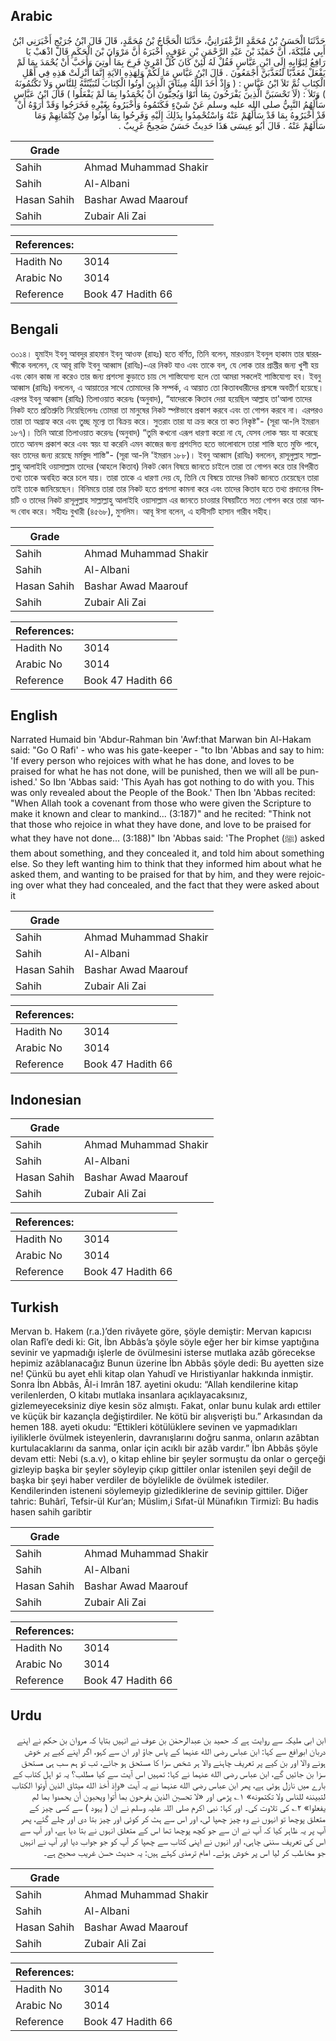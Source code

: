 ## Arabic


<div dir="rtl" lang="ar" style={{fontSize:'larger',backgroundColor:'#f8f9fa',padding:20}}>
حَدَّثَنَا الْحَسَنُ بْنُ مُحَمَّدٍ الزَّعْفَرَانِيُّ، حَدَّثَنَا الْحَجَّاجُ بْنُ مُحَمَّدٍ، قَالَ قَالَ ابْنُ جُرَيْجٍ أَخْبَرَنِي ابْنُ أَبِي مُلَيْكَةَ، أَنَّ حُمَيْدَ بْنَ عَبْدِ الرَّحْمَنِ بْنِ عَوْفٍ، أَخْبَرَهُ أَنَّ مَرْوَانَ بْنَ الْحَكَمِ قَالَ اذْهَبْ يَا رَافِعُ لِبَوَّابِهِ إِلَى ابْنِ عَبَّاسٍ فَقُلْ لَهُ لَئِنْ كَانَ كُلُّ امْرِئٍ فَرِحَ بِمَا أُوتِيَ وَأَحَبَّ أَنْ يُحْمَدَ بِمَا لَمْ يَفْعَلْ مُعَذَّبًا لَنُعَذَّبَنَّ أَجْمَعُونَ ‏.‏ قَالَ ابْنُ عَبَّاسٍ مَا لَكُمْ وَلِهَذِهِ الآيَةِ إِنَّمَا أُنْزِلَتْ هَذِهِ فِي أَهْلِ الْكِتَابِ ثُمَّ تَلاَ ابْنُ عَبَّاسٍ ‏:‏ ‏(‏ وَإِذْ أَخَذَ اللَّهُ مِيثَاقَ الَّذِينَ أُوتُوا الْكِتَابَ لَتُبَيِّنُنَّهُ لِلنَّاسِ وَلاَ تَكْتُمُونَهُ ‏)‏ وَتَلاَ ‏:‏ ‏(‏لَاَ تَحْسَبَنَّ الَّذِينَ يَفْرَحُونَ بِمَا أَتَوْا وَيُحِبُّونَ أَنْ يُحْمَدُوا بِمَا لَمْ يَفْعَلُوا ‏)‏ قَالَ ابْنُ عَبَّاسٍ سَأَلَهُمُ النَّبِيُّ صلى الله عليه وسلم عَنْ شَيْءٍ فَكَتَمُوهُ وَأَخْبَرُوهُ بِغَيْرِهِ فَخَرَجُوا وَقَدْ أَرَوْهُ أَنْ قَدْ أَخْبَرُوهُ بِمَا قَدْ سَأَلَهُمْ عَنْهُ وَاسْتُحْمِدُوا بِذَلِكَ إِلَيْهِ وَفَرِحُوا بِمَا أُوتُوا مِنْ كِتْمَانِهِمْ وَمَا سَأَلَهُمْ عَنْهُ ‏.‏ قَالَ أَبُو عِيسَى هَذَا حَدِيثٌ حَسَنٌ صَحِيحٌ غَرِيبٌ ‏.‏
</div>
<div style={{backgroundColor:'#f8f9fa',padding:20, marginBottom: 10}}><table> <thead> <tr> <th>Grade</th> <th></th> </tr> </thead> <tbody> <tr><td>Sahih</td><td>Ahmad Muhammad Shakir</td></tr><tr><td>Sahih</td><td>Al-Albani</td></tr><tr><td>Hasan Sahih</td><td>Bashar Awad Maarouf</td></tr><tr><td>Sahih</td><td>Zubair Ali Zai</td></tr></tbody></table><table> <thead> <tr> <th>References:</th> <th></th> </tr> </thead> <tbody><tr><td>Hadith No</td><td>3014</td></tr><tr><td>Arabic No</td><td>3014</td></tr><tr><td>Reference</td><td>Book 47 Hadith 66</td></tr></tbody></table></div>

## Bengali


<div dir="ltr" lang="bn" style={{fontSize:'larger',backgroundColor:'#f8f9fa',padding:20}}>
৩০১৪। হুমাইদ ইবনু আবদুর রাহমান ইবনু আওফ (রাহঃ) হতে বর্ণিত, তিনি বলেন, মারওয়ান ইবনুল হাকাম তার দ্বাররক্ষীকে বললেন, হে আবূ রাফি ইবনু আব্বাস (রাযিঃ)-এর নিকট যাও এবং তাকে বল, যে লোক তার প্রাপ্তীর জন্য খুশী হয় এবং কোন কাজ না করেও তার জন্য প্রশংসা কুড়াতে চায় সে শাস্তিযোগ্য হলে তো আমরা সকলেই শাস্তিযোগ্য হব। ইবনু আব্বাস (রাযিঃ) বললেন, এ আয়াতের সাথে তোমাদের কি সম্পর্ক, এ আয়াত তো কিতাবধারীদের প্রসঙ্গে অবতীর্ণ হয়েছে। এরপর ইবনু আব্বাস (রাযিঃ) তিলাওয়াত করেনঃ (অনুবাদ), “যাদেরকে কিতাব দেয়া হয়েছিল আল্লাহ তা'আলা তাদের নিকট হতে প্রতিশ্রুতি নিয়েছিলেনঃ তোমরা তা মানুষের নিকট স্পষ্টভাবে প্রকাশ করবে এবং তা গোপন করবে না। এরপরও তারা তা অগ্রাহ্য করে এবং তুচ্ছ মূল্যে তা বিক্রয় করে। সুতরাং তারা যা ক্রয় করে তা কত নিকৃষ্ট"- (সূরা আ-লি ইমরান ১৮৭)। তিনি আরো তিলাওয়াত করেনঃ (অনুবাদ) “তুমি কখনো এরূপ ধারণা করো না যে, যেসব লোক স্বয়ং যা করেছে তাতে আনন্দ প্রকাশ করে এবং স্বয়ং যা করেনি এমন কাজের জন্য প্রশংসিত হতে ভালোবাসে তারা শাস্তি হতে মুক্তি পাবে, বরং তাদের জন্য রয়েছে মর্মস্তুদ শাস্তি"- (সূরা আ-লি 'ইমরান ১৮৮)। ইবনু আব্বাস (রাযিঃ) বললেন, রাসূলুল্লাহ সাল্লাল্লাহু আলাইহি ওয়াসাল্লাম তাদের (আহলে কিতাব) নিকট কোন বিষয়ে জানতে চাইলে তারা তা গোপন করে তার বিপরীত তথ্য তাকে অবহিত করে চলে যায়। তারা তাকে এ ধারণা দেয় যে, তিনি যে বিষয়ে তাদের নিকট জানতে চেয়েছেন তারা তাই তাকে জানিয়েছেন। বিনিময়ে তারা তার নিকট হতে প্রশংসা কামনা করে এবং তাদের কিতাব হতে তথ্য প্রদানের বিষয়টি ও তাদের নিকট রাসূলুল্লাহ সাল্লাল্লাহু আলাইহি ওয়াসাল্লাম এর জানতে চাওয়ার বিষয়টিতে সত্য গোপন করে তারা আনন্দ বোধ করে। সহীহঃ বুখারী (৪৫৬৮), মুসলিম। আবূ ঈসা বলেন, এ হাদীসটি হাসান গারীব সহীহ।
</div>
<div style={{backgroundColor:'#f8f9fa',padding:20, marginBottom: 10}}><table> <thead> <tr> <th>Grade</th> <th></th> </tr> </thead> <tbody> <tr><td>Sahih</td><td>Ahmad Muhammad Shakir</td></tr><tr><td>Sahih</td><td>Al-Albani</td></tr><tr><td>Hasan Sahih</td><td>Bashar Awad Maarouf</td></tr><tr><td>Sahih</td><td>Zubair Ali Zai</td></tr></tbody></table><table> <thead> <tr> <th>References:</th> <th></th> </tr> </thead> <tbody><tr><td>Hadith No</td><td>3014</td></tr><tr><td>Arabic No</td><td>3014</td></tr><tr><td>Reference</td><td>Book 47 Hadith 66</td></tr></tbody></table></div>

## English


<div dir="ltr" lang="en" style={{fontSize:'larger',backgroundColor:'#f8f9fa',padding:20}}>
Narrated Humaid bin 'Abdur-Rahman bin 'Awf:that Marwan bin Al-Hakam said: "Go O Rafi' - who was his gate-keeper - "to Ibn 'Abbas and say to him: 'If every person who rejoices with what he has done, and loves to be praised for what he has not done, will be punished, then we will all be punished.' So Ibn 'Abbas said: 'This Ayah has got nothing to do with you. This was only revealed about the People of the Book.' Then Ibn 'Abbas recited: "When Allah took a covenant from those who were given the Scripture to make it known and clear to mankind... (3:187)" and he recited: "Think not that those who rejoice in what they have done, and love to be praised for what they have not done... (3:188)" Ibn 'Abbas said: 'The Prophet (ﷺ) asked them about something, and they concealed it, and told him about something else. So they left wanting him to think that they informed him about what he asked them, and wanting to be praised for that by him, and they were rejoicing over what they had concealed, and the fact that they were asked about it
</div>
<div style={{backgroundColor:'#f8f9fa',padding:20, marginBottom: 10}}><table> <thead> <tr> <th>Grade</th> <th></th> </tr> </thead> <tbody> <tr><td>Sahih</td><td>Ahmad Muhammad Shakir</td></tr><tr><td>Sahih</td><td>Al-Albani</td></tr><tr><td>Hasan Sahih</td><td>Bashar Awad Maarouf</td></tr><tr><td>Sahih</td><td>Zubair Ali Zai</td></tr></tbody></table><table> <thead> <tr> <th>References:</th> <th></th> </tr> </thead> <tbody><tr><td>Hadith No</td><td>3014</td></tr><tr><td>Arabic No</td><td>3014</td></tr><tr><td>Reference</td><td>Book 47 Hadith 66</td></tr></tbody></table></div>

## Indonesian


<div dir="ltr" lang="id" style={{fontSize:'larger',backgroundColor:'#f8f9fa',padding:20}}>

</div>
<div style={{backgroundColor:'#f8f9fa',padding:20, marginBottom: 10}}><table> <thead> <tr> <th>Grade</th> <th></th> </tr> </thead> <tbody> <tr><td>Sahih</td><td>Ahmad Muhammad Shakir</td></tr><tr><td>Sahih</td><td>Al-Albani</td></tr><tr><td>Hasan Sahih</td><td>Bashar Awad Maarouf</td></tr><tr><td>Sahih</td><td>Zubair Ali Zai</td></tr></tbody></table><table> <thead> <tr> <th>References:</th> <th></th> </tr> </thead> <tbody><tr><td>Hadith No</td><td>3014</td></tr><tr><td>Arabic No</td><td>3014</td></tr><tr><td>Reference</td><td>Book 47 Hadith 66</td></tr></tbody></table></div>

## Turkish


<div dir="ltr" lang="tr" style={{fontSize:'larger',backgroundColor:'#f8f9fa',padding:20}}>
Mervan b. Hakem (r.a.)’den rivâyete göre, şöyle demiştir: Mervan kapıcısı olan Rafî’e dedi ki: Git, İbn Abbâs’a şöyle söyle eğer her bir kimse yaptığına sevinir ve yapmadığı işlerle de övülmesini isterse mutlaka azâb görecekse hepimiz azâblanacağız Bunun üzerine İbn Abbâs şöyle dedi: Bu ayetten size ne! Çünkü bu ayet ehli kitap olan Yahudî ve Hıristiyanlar hakkında inmiştir. Sonra İbn Abbâs, Âl-i Imrân 187. ayetini okudu: “Allah kendilerine kitap verilenlerden, O kitabı mutlaka insanlara açıklayacaksınız, gizlemeyeceksiniz diye kesin söz almıştı. Fakat, onlar bunu kulak ardı ettiler ve küçük bir kazançla değiştirdiler. Ne kötü bir alışverişti bu.” Arkasından da hemen 188. ayeti okudu: “Ettikleri kötülüklere sevinen ve yapmadıkları iyiliklerle övülmek isteyenlerin, davranışlarını doğru sanma, onların azâbtan kurtulacaklarını da sanma, onlar için acıklı bir azâb vardır.” İbn Abbâs şöyle devam etti: Nebi (s.a.v), o kitap ehline bir şeyler sormuştu da onlar o gerçeği gizleyip başka bir şeyler söyleyip çıkıp gittiler onlar istenilen şeyi değil de başka bir şeyi haber verdiler de böylelikle de övülmek istediler. Kendilerinden isteneni söylemeyip gizlediklerine de sevinip gittiler. Diğer tahric: Buhârî, Tefsir-ül Kur’an; Müslim,i Sıfat-ül Münafıkın Tirmizî: Bu hadis hasen sahih garibtir
</div>
<div style={{backgroundColor:'#f8f9fa',padding:20, marginBottom: 10}}><table> <thead> <tr> <th>Grade</th> <th></th> </tr> </thead> <tbody> <tr><td>Sahih</td><td>Ahmad Muhammad Shakir</td></tr><tr><td>Sahih</td><td>Al-Albani</td></tr><tr><td>Hasan Sahih</td><td>Bashar Awad Maarouf</td></tr><tr><td>Sahih</td><td>Zubair Ali Zai</td></tr></tbody></table><table> <thead> <tr> <th>References:</th> <th></th> </tr> </thead> <tbody><tr><td>Hadith No</td><td>3014</td></tr><tr><td>Arabic No</td><td>3014</td></tr><tr><td>Reference</td><td>Book 47 Hadith 66</td></tr></tbody></table></div>

## Urdu


<div dir="rtl" lang="ur" style={{fontSize:'larger',backgroundColor:'#f8f9fa',padding:20}}>
ابن ابی ملیکہ سے روایت ہے کہ حمید بن عبدالرحمٰن بن عوف نے انہیں بتایا کہ مروان بن حکم نے اپنے دربان ابورافع سے کہا: ابن عباس رضی الله عنہما کے پاس جاؤ اور ان سے کہو، اگر اپنے کیے پر خوش ہونے والا اور بن کیے پر تعریف چاہنے والا ہر شخص سزا کا مستحق ہو جائے، تب تو ہم سب ہی مستحق سزا بن جائیں گے، ابن عباس رضی الله عنہما نے کہا: تمہیں اس آیت سے کیا مطلب؟ یہ تو اہل کتاب کے بارے میں نازل ہوئی ہے، پھر ابن عباس رضی الله عنہما نے یہ آیت «وإذ أخذ الله ميثاق الذين أوتوا الكتاب لتبيننه للناس ولا تكتمونه» ۱؎ پڑھی اور «لا تحسبن الذين يفرحون بما أتوا ويحبون أن يحمدوا بما لم يفعلوا» ۲؎ کی تلاوت کی۔ اور کہا: نبی اکرم صلی اللہ علیہ وسلم نے ان ( یہود ) سے کسی چیز کے متعلق پوچھا تو انہوں نے وہ چیز چھپا لی، اور اس سے ہٹ کر کوئی اور چیز بتا دی اور چلے گئے، پھر آپ پر یہ ظاہر کیا کہ آپ نے ان سے جو کچھ پوچھا تھا اس کے متعلق انہوں نے بتا دیا ہے، اور آپ سے اس کی تعریف سننی چاہی، اور انہوں نے اپنی کتاب سے چھپا کر آپ کو جو جواب دیا اور آپ نے انہیں جو مخاطب کر لیا اس پر خوش ہوئے۔ امام ترمذی کہتے ہیں: یہ حدیث حسن غریب صحیح ہے۔
</div>
<div style={{backgroundColor:'#f8f9fa',padding:20, marginBottom: 10}}><table> <thead> <tr> <th>Grade</th> <th></th> </tr> </thead> <tbody> <tr><td>Sahih</td><td>Ahmad Muhammad Shakir</td></tr><tr><td>Sahih</td><td>Al-Albani</td></tr><tr><td>Hasan Sahih</td><td>Bashar Awad Maarouf</td></tr><tr><td>Sahih</td><td>Zubair Ali Zai</td></tr></tbody></table><table> <thead> <tr> <th>References:</th> <th></th> </tr> </thead> <tbody><tr><td>Hadith No</td><td>3014</td></tr><tr><td>Arabic No</td><td>3014</td></tr><tr><td>Reference</td><td>Book 47 Hadith 66</td></tr></tbody></table></div>
